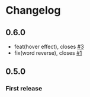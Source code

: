 # Changelog

## 0.6.0

 - feat(hover effect), closes [#3](https://github.com/MurhafSousli/ng-teximate/issues/3)
 - fix(word reverse), closes [#1](https://github.com/MurhafSousli/ng-teximate/issues/1)

## 0.5.0

### First release